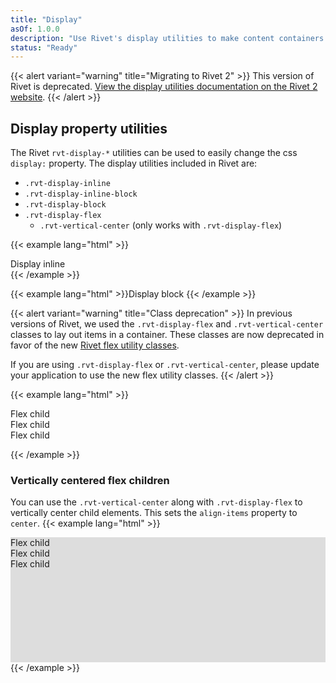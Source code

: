 ```yaml
---
title: "Display"
asOf: 1.0.0
description: "Use Rivet's display utilities to make content containers behave like block or inline elements."
status: "Ready"
---
```

{{< alert variant="warning" title="Migrating to Rivet 2" >}}
This version of Rivet is deprecated. [View the display utilities documentation on the Rivet 2 website](https://v2.rivet.iu.edu/docs/utilities/display/).
{{< /alert >}}

## Display property utilities
The Rivet `rvt-display-*` utilities can be used to easily change the css `display:` property. The display utilities included in Rivet are:

- `.rvt-display-inline`
- `.rvt-display-inline-block`
- `.rvt-display-block`
- `.rvt-display-flex`
    - `.rvt-vertical-center` (only works with `.rvt-display-flex`)

{{< example lang="html" >}}<div class="rvt-display-inline bg-midnight">Display inline</div>
{{< /example >}}

{{< example lang="html" >}}<span class="rvt-display-block bg-green">Display block</span>
{{< /example >}}

{{< alert variant="warning" title="Class deprecation" >}}
In previous versions of Rivet, we used the `.rvt-display-flex` and `.rvt-vertical-center` classes to lay out items in a container. These classes are now deprecated in favor of the new [Rivet flex utility classes](https://rivet.iu.edu/components/utilities/flex/). 

If you are using `.rvt-display-flex` or `.rvt-vertical-center`, please update your application to use the new flex utility classes.
{{< /alert >}}

{{< example lang="html" >}}<div class="rvt-display-flex">
    <div class="bg-orange rvt-m-right-sm">Flex child</div>
    <div class="bg-orange rvt-m-right-sm">Flex child</div>
    <div class="bg-orange rvt-m-right-sm">Flex child</div>
</div>
{{< /example >}}

### Vertically centered flex children
You can use the `.rvt-vertical-center` along with `.rvt-display-flex` to vertically center child elements. This sets the `align-items` property to `center`.
{{< example lang="html" >}}<div class="rvt-display-flex rvt-vertical-center" style="height: 200px; background-color: #ddd;">
    <div class="bg-orange rvt-m-right-sm">Flex child</div>
    <div class="bg-orange rvt-m-right-sm">Flex child</div>
    <div class="bg-orange rvt-m-right-sm">Flex child</div>
</div>
{{< /example >}}
